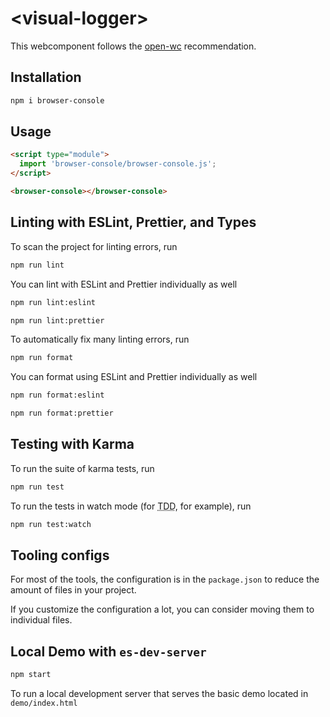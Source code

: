 # &lt;visual-logger&gt;

This webcomponent follows the [open-wc](https://github.com/open-wc/open-wc) recommendation.

## Installation

```bash
npm i browser-console
```

## Usage

```html
<script type="module">
  import 'browser-console/browser-console.js';
</script>

<browser-console></browser-console>
```

## Linting with ESLint, Prettier, and Types

To scan the project for linting errors, run

```bash
npm run lint
```

You can lint with ESLint and Prettier individually as well

```bash
npm run lint:eslint
```

```bash
npm run lint:prettier
```

To automatically fix many linting errors, run

```bash
npm run format
```

You can format using ESLint and Prettier individually as well

```bash
npm run format:eslint
```

```bash
npm run format:prettier
```

## Testing with Karma

To run the suite of karma tests, run

```bash
npm run test
```

To run the tests in watch mode (for <abbr title="test driven development">TDD</abbr>, for example), run

```bash
npm run test:watch
```

## Tooling configs

For most of the tools, the configuration is in the `package.json` to reduce the amount of files in your project.

If you customize the configuration a lot, you can consider moving them to individual files.

## Local Demo with `es-dev-server`

```bash
npm start
```

To run a local development server that serves the basic demo located in `demo/index.html`
